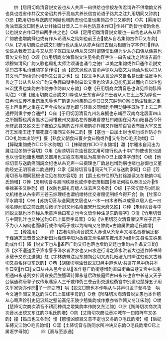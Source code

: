 <!-- { "loadSidebar": true } -->
　　供【居用切角清音説文设也从人共声一曰供给也徐按左传君谓许不供増韵又养也具也或省作共汉文帝诏共养于高庙共养长信宫论语子路共之注九用切同又钟韵】○恐【欺用切音与送韵防同疑也増韵虑也亿度也集韵古作□又肿韵】○共【渠用切角浊音説文□同也从廿廾徐曰廿音入二十共也防意本作□作共广韵皆也増韵合也公也説文古作□徐曰两手共之也】○纵【足用切商清音説文缓也一曰舍也从糸从声广韵放也増韵肆也或有作从论语从之纯如也前王吉放从自若集韵古作□又冬韵】○从【才用切商浊音説文□随行也从辵从从亦声徐曰古但为相随行字本作□作从论语从我者其由与又从天子驾曰法从侍从又汉时谓随使出疆为少从亦曰傔从傔兼也音欠又冬韵】○颂【似用切商次浊音説文注见冬韵容字注一曰告成功之诗诗吉甫作颂穆如清风广韵又歌也周礼太师注颂诵也诵今之徳广以美之集韵或作□通作讼説文徐曰古本毛诗雅颂字多作讼】诵【説文讽也从言甬声徐以为临文为诵诵从也以口从其文也广韵读诵也増韵又公言之也】讼【説文争也从言公声又卦名易讼卦注反争也言之于公从言从公广韵又争罪曰狱争财曰讼又责也论语未见能见其过而内自讼注包曰讼犹责也集韵古作防亦作防吅又东韵】○憃【丑用切商次清音愚也详见绛韵陟降切注】○重【储用切商浊音説文□厚也从壬东省声徐曰壬者从人在土上故为厚也一曰再也左传不重伤重忍辱也广韵更为也集韵古作□□又东肿韵○案旧韵注轻重之重在上声重再之重在去声今按説文厚也即与轻重义同増韵申明动静字既许于上去二声通押则重字亦合通押】○雍【于用切羽清音九州名雍拥也东崤西汉南商北居庸四山之所拥翳也禹贡黒水西河惟雍州又国名左传郜雍曹滕社曰雍国在河内山阳县西今怀州修武县又姓文王子雍伯之后集韵古作邕増韵亦作雝又作廱前百官表有廱大宰又五行志淮南王迁于蜀死廱与雍同又冬肿二韵】壅【塞也一曰加土封也培也或作防亦作□○礼韵本出防字】饔【熟食又朝食曰饔夕食曰飱或作又冬韵○毛氏韵増】□【韡靿集韵或作□○平水韵増】□【袜靿或作□○平水韵増】灉【尔雅水自河出为灉注见冬韵于容切】○用【余颂切羽次浊音説文用可施行也从十中广韵使也货也通也以也使也庸也増韵又器用也又姓汉有用虬为髙唐令○已上属供字母韵】○统【他综切音与送韵痛同説文纪也从糸充声一曰摄理也广韵总也増韵纲也绪也总御也又董韵经史无明音者二韵通押】○雺【莫综切音与同天气下义与送韵雺同】○葑【芳用切音与赗同菰根也注见冬韵方容切】封【爵土也书往即乃封徐邈读又冬艳韵○毛氏韵増】○俸【房用切音与鳯同秩禄也或作奉史萧相国奉法何独以奉汉公孙传奉禄甚多又肿韵】缝【衣防也周礼有缝人注去声又冬韵】○综【子宋切音与同説文机缕也从糸宗声三苍云综理经也谓机缕特丝交者屈伌制经今得开合】防【牡豕○平水韵増】○宋【苏统切音与送同説文居也从宀木一曰木者所以成室以居人也一曰地名即阏伯之商丘商后微子所封又州名隋置宋升应天府又姓】○种【朱用切音与中同説文蓺也本作穜从禾童声徐曰布之也今文皆作种注见东韵穜字】○湩【竹用切音与中同乳汁也又肿送韵○已上属贡字母音】○匈【许用切羽次清音讙议声庄子君子不为小人匈匈也而辍行或作哅荀子或以为哅哅又冬肿韵古韵属供韵毛氏韵増】
　　三【绛独用】
　　绛【古巷切角淸音説文大赤也从糸夅声又地名晋穆侯迁都于绛通志云晋景公迁新田为绛谓平阳为故绛又州名魏东雍州周为绛州又县名又姓集韵或作红】降【説文下也从夅声广韵又归也落也増韵又贬也集韵古作夅又江韵】洚【水不遵道孟子洚水警予洚水者洪水也又曰水逆行谓之洚水洪者大也通作降书降水儆予又东江送韵】虹【字林防蝀注见东韵胡公切又周礼眂祲九曰隮注虹也又古巷切又县名详见东送韵】○巷【胡降切羽浊音説文□邑中道也从共言在邑中所共本作□变作□文□从共从邑今文从省作巷广韵街巷増韵直曰街曲曰巷又宫中长庑相通曰永巷列女传周宣姜后脱簪珥待罪永巷后改掖庭师古曰永长也宫中长巷又天子公侯通称唐郭子仪传永巷家人三千或作衖三苍云街交道也衖宫中别道也楚辞五子用失乎家衖亦作閧子一閧之市】哄【説文□閧也本作哄从斗共声引孟子邹与鲁　哄今文通作閧又见送韵注○已上属绛字母韵】○憃【陟降切次商清音説文愚也本作戆从心赣声徐引史记汲黯之戆前髙纪王陵少戆集韵或作憃亦省作赣又冬江宋韵】○堫【楚降切次商次清音不耕而种谓之堫集韵本作防又东江韵】○淙【朔降切次商次清次音水出貌又东江韵○毛氏韵増】○防【丈降切次商浊音冲城车一曰陷阵车又冬韵】撞【捣击也又冬韵】憧【戆憧凶顽貌又意不定也又冬韵○毛氏韵増】幢【后妃车幰又江韵○毛氏韵増】○漴【土降切音与防同水所冲决又东韵○毛氏韵増○已上属诳字母韵】
　　四【寘与至志通】
